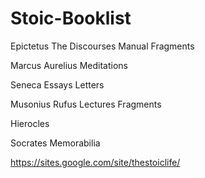 # Stoic-Booklist

Epictetus
  The Discourses
  Manual
  Fragments

Marcus Aurelius 
  Meditations
  
Seneca
  Essays
  Letters
  
Musonius Rufus
  Lectures
  Fragments
  
Hierocles

Socrates
  Memorabilia

https://sites.google.com/site/thestoiclife/
